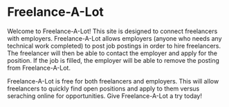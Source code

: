 # Freelance-A-Lot

Welcome to Freelance-A-Lot! This site is designed to connect freelancers with employers. Freelance-A-Lot allows employers (anyone who needs any technical work completed) to post job postings in order to hire freelancers. The freelancer will then be able to contact the employer and apply for the position. If the job is filled, the employer will be able to remove the posting from Freelance-A-Lot. 

Freelance-A-Lot is free for both freelancers and employers. This will allow freelancers to quickly find open positions and apply to them versus seraching online for opportunities. Give Freelance-A-Lot a try today!